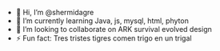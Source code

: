 - 👋 Hi, I’m @shermidagre
- 🌱 I’m currently learning Java, js, mysql, html, phyton
- 💞️ I’m looking to collaborate on ARK survival evolved design
- ⚡ Fun fact: Tres tristes tigres comen trigo en un trigal

<!---
shermidagre/shermidagre is a ✨ special ✨ repository because its `README.md` (this file) appears on your GitHub profile.
You can click the Preview link to take a look at your changes.
--->
